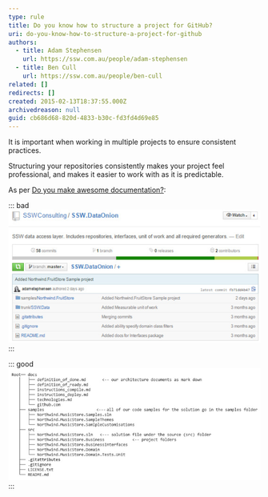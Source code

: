 ```yaml
---
type: rule
title: Do you know how to structure a project for GitHub?
uri: do-you-know-how-to-structure-a-project-for-github
authors:
  - title: Adam Stephensen
    url: https://ssw.com.au/people/adam-stephensen
  - title: Ben Cull
    url: https://ssw.com.au/people/ben-cull
related: []
redirects: []
created: 2015-02-13T18:37:55.000Z
archivedreason: null
guid: cb686d68-820d-4833-b30c-fd3fd4d69e85
---
```

It  is important when working in multiple projects to ensure consistent practices.

Structuring your repositories consistently makes your project feel professional, and makes it easier to work with as it is predictable.

<!--endintro-->

As per [Do you make awesome documentation?](https://rules.ssw.com.au/do-you-review-the-documentation):

::: bad
![Figure: Bad example – The folder containing the source code is called ‘trunk’ rather than ‘src’ + there is no 'docs' folder containing the important documents](structure-github-bad.jpg)
:::

::: good
![Figure: Good example - All documentation is in the ‘docs’ folder, samples are in the ‘samples’ folder, and all the source code is under ‘src’](structure-github-good.jpg)
:::
